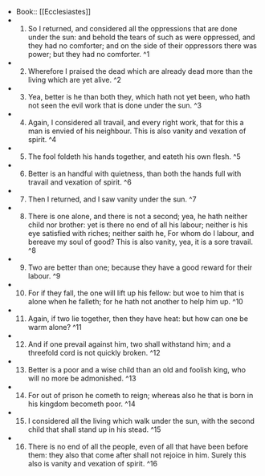 - Book:: [[Ecclesiastes]]
- 1. So I returned, and considered all the oppressions that are done under the sun: and behold the tears of such as were oppressed, and they had no comforter; and on the side of their oppressors there was power; but they had no comforter. ^1
- 2. Wherefore I praised the dead which are already dead more than the living which are yet alive. ^2
- 3. Yea, better is he than both they, which hath not yet been, who hath not seen the evil work that is done under the sun. ^3
- 4. Again, I considered all travail, and every right work, that for this a man is envied of his neighbour. This is also vanity and vexation of spirit. ^4
- 5. The fool foldeth his hands together, and eateth his own flesh. ^5
- 6. Better is an handful with quietness, than both the hands full with travail and vexation of spirit. ^6
- 7. Then I returned, and I saw vanity under the sun. ^7
- 8. There is one alone, and there is not a second; yea, he hath neither child nor brother: yet is there no end of all his labour; neither is his eye satisfied with riches; neither saith he, For whom do I labour, and bereave my soul of good? This is also vanity, yea, it is a sore travail. ^8
- 9. Two are better than one; because they have a good reward for their labour. ^9
- 10. For if they fall, the one will lift up his fellow: but woe to him that is alone when he falleth; for he hath not another to help him up. ^10
- 11. Again, if two lie together, then they have heat: but how can one be warm alone? ^11
- 12. And if one prevail against him, two shall withstand him; and a threefold cord is not quickly broken. ^12
- 13. Better is a poor and a wise child than an old and foolish king, who will no more be admonished. ^13
- 14. For out of prison he cometh to reign; whereas also he that is born in his kingdom becometh poor. ^14
- 15. I considered all the living which walk under the sun, with the second child that shall stand up in his stead. ^15
- 16. There is no end of all the people, even of all that have been before them: they also that come after shall not rejoice in him. Surely this also is vanity and vexation of spirit. ^16
